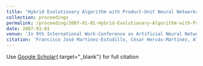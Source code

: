 ```yaml
---
title: "Hybrid Evolutionary Algorithm with Product-Unit Neural Networks for Classification"
collection: proceedings
permalink: /proceeding/2007-01-01-Hybrid-Evolutionary-Algorithm-with-Product-Unit-Neural-Networks-for-Classification
date: 2007-01-01
venue: 'In 9th International Work-Conference on Artificial Neural Networks (IWANN 2007)'
citation: 'Francisco José Martínez-Estudillo, César Hervás-Martínez, Alfonso Carlos Martínez-Estudillo, <strong>Pedro Antonio Gutiérrez</strong>, &quot;Hybrid Evolutionary Algorithm with Product-Unit Neural Networks for Classification.&quot; In 9th International Work-Conference on Artificial Neural Networks (IWANN 2007), 2007, pp.351--358.'
---
```

Use [Google Scholar](https://scholar.google.com/scholar?q=Hybrid+Evolutionary+Algorithm+with+Product+Unit+Neural+Networks+for+Classification){:target="_blank"} for full citation